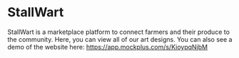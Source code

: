 # StallWart
StallWart is a marketplace platform to connect farmers and their produce to the community.
Here, you can view all of our art designs.
You can also see a demo of the website here: https://app.mockplus.com/s/KioypqNjbM
